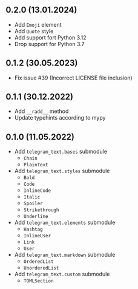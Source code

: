 ## 0.2.0 (13.01.2024)
* Add `Emoji` element
* Add `Quote` style
* Add support fort Python 3.12
* Drop support for Python 3.7

## 0.1.2 (30.05.2023)
* Fix issue #39 (Incorrect LICENSE file inclusion)

## 0.1.1 (30.12.2022)
* Add `__radd__` method
* Update typehints according to mypy

## 0.1.0 (11.05.2022)
* Add `telegram_text.bases` submodule
  * `Chain`
  * `PlainText`
* Add `telegram_text.styles` submodule
  * `Bold`
  * `Code`
  * `InlineCode`
  * `Italic`
  * `Spoiler`
  * `Strikethrough`
  * `Underline`
* Add `telegram_text.elements` submodule
  * `Hashtag`
  * `InlineUser`
  * `Link`
  * `User`
* Add `telegram_text.markdown` submodule
  * `OrderedList`
  * `UnorderedList`
* Add `telegram_text.custom` submodule
  * `TOMLSection`
